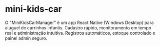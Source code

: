 # mini-kids-car
O "MiniKidsCarManager" é um app React Native (Windows Desktop) para aluguel de carrinhos infantis. Cadastro rápido, monitoramento em tempo real e administração intuitiva. Registros automáticos, estoque controlado e painel admin seguro.
